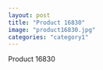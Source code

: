 ```yaml
---
layout: post
title: "Product 16830"
image: "product16830.jpg"
categories: "category1"
---
```

Product 16830
